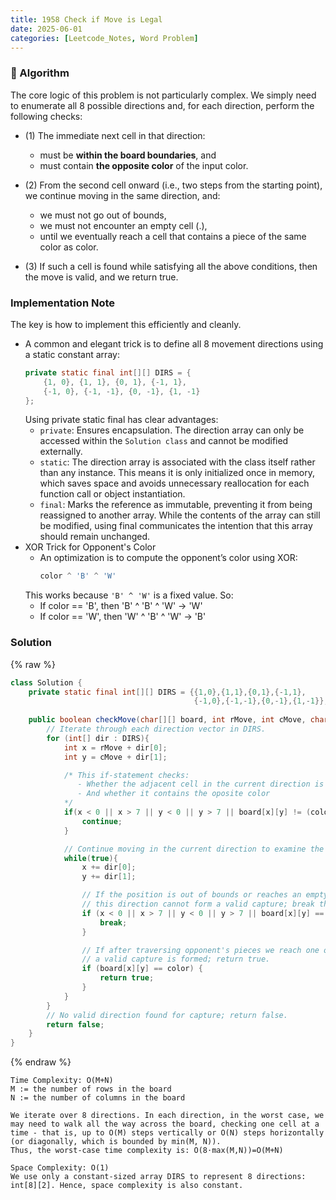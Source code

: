 ```yaml
---
title: 1958 Check if Move is Legal
date: 2025-06-01
categories: [Leetcode_Notes, Word Problem]
---
```


### 📌 Algorithm
The core logic of this problem is not particularly complex. We simply need to enumerate all 8 possible directions and, for each direction, perform the following checks:

- (1) The immediate next cell in that direction:
    - must be **within the board boundaries**, and
    - must contain **the opposite color** of the input color.

- (2) From the second cell onward (i.e., two steps from the starting point), we continue moving in the same direction, and:
    - we must not go out of bounds,
    - we must not encounter an empty cell (.),
    - until we eventually reach a cell that contains a piece of the same color as color.

- (3) If such a cell is found while satisfying all the above conditions, then the move is valid, and we return true.

### Implementation Note
The key is how to implement this efficiently and cleanly.
- A common and elegant trick is to define all 8 movement directions using a static constant array:
    ```java
    private static final int[][] DIRS = {
        {1, 0}, {1, 1}, {0, 1}, {-1, 1},
        {-1, 0}, {-1, -1}, {0, -1}, {1, -1}
    };
    ```
    Using private static final has clear advantages:
    - ```private```: Ensures encapsulation. The direction array can only be accessed within the ```Solution class``` and cannot be modified externally.
    - ```static```: The direction array is associated with the class itself rather than any instance. This means it is only initialized once in memory, which saves space and avoids unnecessary reallocation for each function call or object instantiation.
    - ```final```: Marks the reference as immutable, preventing it from being reassigned to another array. While the contents of the array can still be modified, using final communicates the intention that this array should remain unchanged.
- XOR Trick for Opponent's Color
    - An optimization is to compute the opponent’s color using XOR:
        ```java
        color ^ 'B' ^ 'W'
        ```
    This works because ```'B' ^ 'W'``` is a fixed value. So:
    - If color == 'B', then 'B' ^ 'B' ^ 'W' → 'W'
    - If color == 'W', then 'W' ^ 'B' ^ 'W' → 'B'

### Solution
{% raw %}
```java
class Solution {
    private static final int[][] DIRS = {{1,0},{1,1},{0,1},{-1,1},
                                         {-1,0},{-1,-1},{0,-1},{1,-1}};
       
    public boolean checkMove(char[][] board, int rMove, int cMove, char color) {
        // Iterate through each direction vector in DIRS.
        for (int[] dir : DIRS){
            int x = rMove + dir[0];
            int y = cMove + dir[1];

            /* This if-statement checks:
               - Whether the adjacent cell in the current direction is within the board;
               - And whether it contains the oposite color
            */
            if(x < 0 || x > 7 || y < 0 || y > 7 || board[x][y] != (color ^ 'B' ^ 'W')){
                continue;
            }

            // Continue moving in the current direction to examine the next cells.
            while(true){
                x += dir[0];
                y += dir[1];

                // If the position is out of bounds or reaches an empty cell,
                // this direction cannot form a valid capture; break the loop.
                if (x < 0 || x > 7 || y < 0 || y > 7 || board[x][y] == '.') {
                    break;
                }

                // If after traversing opponent's pieces we reach one of our own,
                // a valid capture is formed; return true.
                if (board[x][y] == color) {
                    return true;
                }
            }
        }
        // No valid direction found for capture; return false.
        return false;
    }
}
```
{% endraw %}


```
Time Complexity: O(M+N)
M := the number of rows in the board
N := the number of columns in the board

We iterate over 8 directions. In each direction, in the worst case, we may need to walk all the way across the board, checking one cell at a time - that is, up to O(M) steps vertically or O(N) steps horizontally (or diagonally, which is bounded by min(M, N)).
Thus, the worst-case time complexity is: O(8⋅max(M,N))=O(M+N)

Space Complexity: O(1)
We use only a constant-sized array DIRS to represent 8 directions: int[8][2]. Hence, space complexity is also constant. 
```